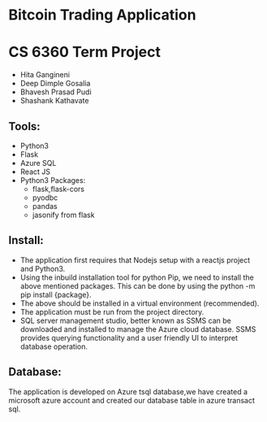 # Bitcoin Trading Application
# CS 6360 Term Project

* Hita Gangineni
* Deep Dimple Gosalia
* Bhavesh Prasad Pudi
* Shashank Kathavate

## Tools:
* Python3
* Flask
* Azure SQL
* React JS
* Python3 Packages:
  * flask,flask-cors
  * pyodbc
  * pandas
  * jasonify from flask
  

## Install:
* The application first requires that Nodejs setup with a reactjs project and Python3.
* Using the inbuild installation tool for python Pip, we need to install the above mentioned packages. This can be done by using the python -m pip install {package}.
* The above should be installed in a virtual environment (recommended).
* The application must be run from the project directory.
* SQL server management studio, better known as SSMS can be downloaded and installed to manage the Azure cloud database. SSMS provides querying functionality and a user friendly UI to interpret database operation.


## Database:
The application is developed on Azure tsql database,we have created a microsoft azure account and created our database table in azure transact sql.


